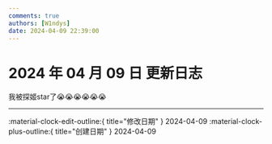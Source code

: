 ```yaml
---
comments: true
authors: [W1ndys]
date: 2024-04-09 22:39:00
---
```


# 2024 年 04 月 09 日 更新日志

我被探姬star了😭😭😭😭😭😭

<!-- more -->



---

:material-clock-edit-outline:{ title="修改日期" } 2024-04-09
:material-clock-plus-outline:{ title="创建日期" } 2024-04-09
